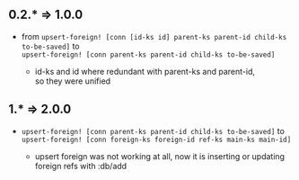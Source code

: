 ## 0.2.* => 1.0.0
- from `upsert-foreign! [conn [id-ks id] parent-ks parent-id child-ks to-be-saved]`
to  
`upsert-foreign! [conn parent-ks parent-id child-ks to-be-saved]`

  - id-ks and id where redundant with parent-ks and parent-id,   
so they were unified

## 1.* => 2.0.0
- `upsert-foreign! [conn parent-ks parent-id child-ks to-be-saved]`
  to  
  `upsert-foreign! [conn foreign-ks foreign-id ref-ks main-ks main-id]`

  - upsert foreign was not working at all, now it is inserting or updating foreign refs with :db/add
